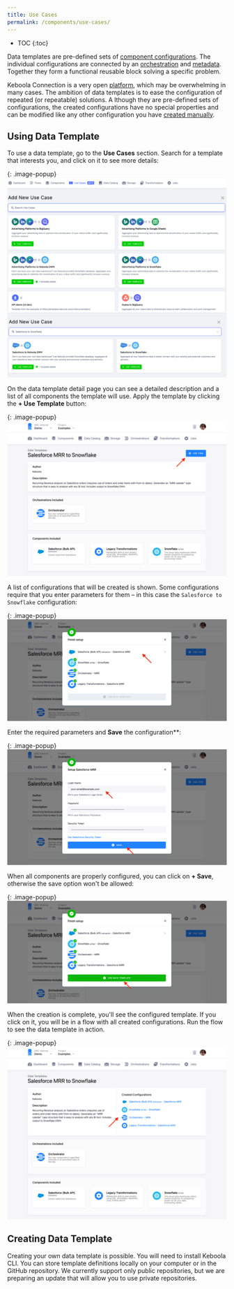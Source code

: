 ```yaml
---
title: Use Cases
permalink: /components/use-cases/
---
```


* TOC
{:toc}

Data templates are pre-defined sets of [component configurations](/components/). The individual configurations are connected 
by an [orchestration](/orchestrator/) and [metadata](/storage/tables/#metadata). Together they form a functional reusable block
solving a specific problem. 

Keboola Connection is a very open [platform](/overview), which may be overwhelming in many cases. 
The ambition of data templates is to ease the configuration of repeated (or repeatable) solutions. A
lthough they are pre-defined sets of configurations, the created configurations have no special properties and 
can be modified like any other configuration you have [created manually](/components/#creating-component-configuration).

## Using Data Template
To use a data template, go to the **Use Cases** section. Search for a template that interests you, and click on it to see more details:

{: .image-popup}
![Screenshot - Data Templates Intro](/components/use-cases/1.png)
![Screenshot - Data Templates Intro](/components/use-cases/2.png)

On the data template detail page you can see a detailed description and a list of all components the template will use. 
Apply the template by clicking the **+ Use Template** button:

{: .image-popup}
![Screenshot - Data Templates Detail](/components/data-templates/templates-2.png)

A list of configurations that will be created is shown. Some configurations require that you enter parameters for them – 
in this case the `Salesforce to Snowflake` configuration:

{: .image-popup}
![Screenshot - Configure Data Template](/components/data-templates/templates-3.png)

Enter the required parameters and **Save** the configuration**:

{: .image-popup}
![Screenshot - Configure Salesforce](/components/data-templates/templates-4.png)

When all components are properly configured, you can click on **+ Save**, otherwise the save option won't be allowed:

{: .image-popup}
![Screenshot - Use Data Template](/components/data-templates/templates-5.png)

When the creation is complete, you'll see the configured template. If you click on it, you will be in a flow 
with all created configurations. Run the flow to see the data template in action.

{: .image-popup}
![Screenshot - Use Data Template](/components/data-templates/templates-6.png)

## Creating Data Template
Creating your own data template is possible. You will need to install Keboola CLI. You can store template definitions locally
on your computer or in the GitHub repository. We currently support only public repositories, but we are preparing an update 
that will allow you to use private repositories. 
